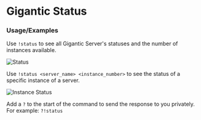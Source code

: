 
# Gigantic Status

### Usage/Examples

Use `!status` to see all Gigantic Server's statuses and the number of instances available.

![Status](https://cdn.discordapp.com/attachments/825711203053469697/1183120135108710481/image.png)

Use `!status <server_name> <instance_number>` to see the status of a specific instance of a server.

![Instance Status](https://cdn.discordapp.com/attachments/825711203053469697/1183120408774463549/image.png)

Add a `?` to the start of the command to send the response to you privately. For example: `?!status` 